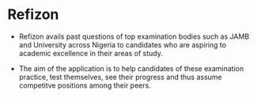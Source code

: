 # Refizon

- Refizon avails past questions of top examination bodies such as JAMB and University across Nigeria to candidates who are aspiring to academic excellence in their areas of study.

- The aim of the application is to help candidates of these examination practice, test themselves, see their progress and thus assume competitve positions among their peers.
